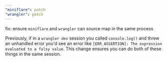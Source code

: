 ```yaml
---
"miniflare": patch
"wrangler": patch
---
```


fix: ensure `miniflare` and `wrangler` can source map in the same process

Previously, if in a `wrangler dev` session you called `console.log()` and threw an unhandled error you'd see an error like `[ERR_ASSERTION]: The expression evaluated to a falsy value`. This change ensures you can do both of these things in the same session.
